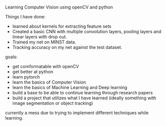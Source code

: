 Learning Computer Vision using openCV and python

Things I have done:
- learned about kernels for extracting feature sets
- Created a basic CNN with multiple convolution layers, pooling layers and linear layers with drop out.
- Trained my net on MINST data.
- Tracking accuracy on my net against the test dataset.

goals:
- get comformatable with openCV
- get better at python
- learn pytorch
- learn the basics of Computer Vision
- learn the basics of Machine Learning and Deep learning
- build a base to be able to continue learning through research papers
- build a project that utilizes what I have learned (ideally something with image segmentation or object tracking)

currently a mess due to trying to implement different techniques while learning. 
